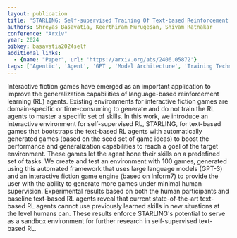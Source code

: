 ```yaml
---
layout: publication
title: 'STARLING: Self-supervised Training Of Text-based Reinforcement Learning Agent With Large Language Models'
authors: Shreyas Basavatia, Keerthiram Murugesan, Shivam Ratnakar
conference: "Arxiv"
year: 2024
bibkey: basavatia2024self
additional_links:
  - {name: "Paper", url: 'https://arxiv.org/abs/2406.05872'}
tags: ['Agentic', 'Agent', 'GPT', 'Model Architecture', 'Training Techniques', 'Tools', 'Reinforcement Learning']
---
```

Interactive fiction games have emerged as an important application to improve
the generalization capabilities of language-based reinforcement learning (RL)
agents. Existing environments for interactive fiction games are domain-specific
or time-consuming to generate and do not train the RL agents to master a
specific set of skills. In this work, we introduce an interactive environment
for self-supervised RL, STARLING, for text-based games that bootstraps the
text-based RL agents with automatically generated games (based on the seed set
of game ideas) to boost the performance and generalization capabilities to
reach a goal of the target environment. These games let the agent hone their
skills on a predefined set of tasks. We create and test an environment with 100
games, generated using this automated framework that uses large language models
(GPT-3) and an interactive fiction game engine (based on Inform7) to provide
the user with the ability to generate more games under minimal human
supervision. Experimental results based on both the human participants and
baseline text-based RL agents reveal that current state-of-the-art text-based
RL agents cannot use previously learned skills in new situations at the level
humans can. These results enforce STARLING's potential to serve as a sandbox
environment for further research in self-supervised text-based RL.
